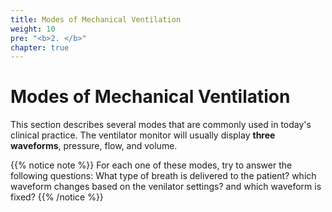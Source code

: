 ```yaml
---
title: Modes of Mechanical Ventilation
weight: 10
pre: "<b>2. </b>"
chapter: true
---
```

# Modes of Mechanical Ventilation

This section describes several modes that are commonly used in today's clinical practice. The ventilator monitor will usually display **three waveforms**, pressure, flow, and volume. 

{{% notice note %}}
For each one of these modes, try to answer the following questions:  What type of breath is delivered to the patient? which waveform changes based on the venilator settings? and which waveform is fixed?
{{% /notice %}}
